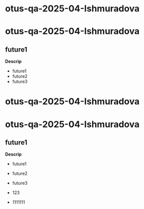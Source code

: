 # otus-qa-2025-04-Ishmuradova
# otus-qa-2025-04-Ishmuradova

## future1
**Descrip**
- future1
- future2
- future3


# otus-qa-2025-04-Ishmuradova
# otus-qa-2025-04-Ishmuradova

## future1
**Descrip**
- future1
- future2
- future3


- 123

- 1111111
